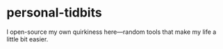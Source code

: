 # personal-tidbits
I open-source my own quirkiness here—random tools that make my life a little bit easier.
